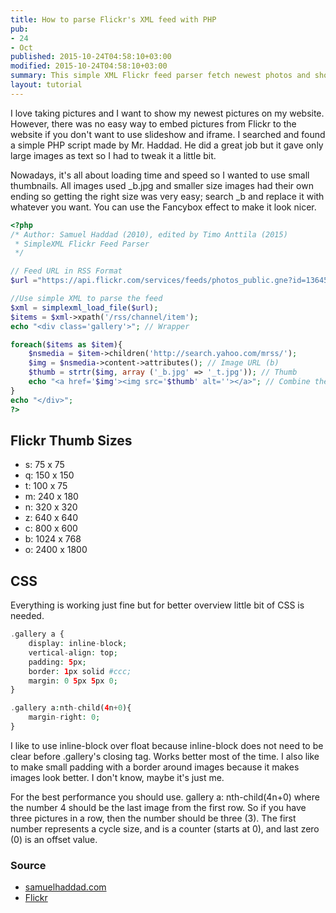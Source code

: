 ```yaml
---
title: How to parse Flickr's XML feed with PHP
pub:
- 24
- Oct
published: 2015-10-24T04:58:10+03:00
modified: 2015-10-24T04:58:10+03:00
summary: This simple XML Flickr feed parser fetch newest photos and show them with links and thumbnails.
layout: tutorial
---
```


I love taking pictures and I want to show my newest pictures on my website. However, there was no easy way to embed pictures from Flickr to the website if you don't want to use slideshow and iframe. I searched and found a simple PHP script made by Mr. Haddad. He did a great job but it gave only large images as text so I had to tweak it a little bit.

Nowadays, it's all about loading time and speed so I wanted to use small thumbnails. All images used _b.jpg and smaller size images had their own ending so getting the right size was very easy; search _b and replace it with whatever you want. You can use the Fancybox effect to make it look nicer.

```PHP
<?php
/* Author: Samuel Haddad (2010), edited by Timo Anttila (2015)
 * SimpleXML Flickr Feed Parser
 */

// Feed URL in RSS Format
$url ="https://api.flickr.com/services/feeds/photos_public.gne?id=136453500@N06&amp;lang=en-us&amp;format=rss_200";

//Use simple XML to parse the feed
$xml = simplexml_load_file($url);
$items = $xml->xpath('/rss/channel/item');
echo "<div class='gallery'>"; // Wrapper

foreach($items as $item){
    $nsmedia = $item->children('http://search.yahoo.com/mrss/');
    $img = $nsmedia->content->attributes(); // Image URL (b)
    $thumb = strtr($img, array ('_b.jpg' => '_t.jpg')); // Thumb
    echo "<a href='$img'><img src='$thumb' alt=''></a>"; // Combine them all
}
echo "</div>";
?>
```

## Flickr Thumb Sizes

- s: 75 x 75
- q: 150 x 150
- t: 100 x 75
- m: 240 x 180
- n: 320 x 320
- z: 640 x 640
- c: 800 x 600
- b: 1024 x 768
- o: 2400 x 1800

## CSS

Everything is working just fine but for better overview little bit of CSS is needed.

```PHP
.gallery a {
    display: inline-block;
    vertical-align: top;
    padding: 5px;
    border: 1px solid #ccc;
    margin: 0 5px 5px 0;
}

.gallery a:nth-child(4n+0){
    margin-right: 0;
}
```

I like to use inline-block over float because inline-block does not need to be clear before .gallery's closing tag. Works better most of the time. I also like to make small padding with a border around images because it makes images look better. I don't know, maybe it's just me.

For the best performance you should use. gallery a: nth-child(4n+0) where the number 4 should be the last image from the first row. So if you have three pictures in a row, then the number should be three (3). The first number represents a cycle size, and is a counter (starts at 0), and last zero (0) is an offset value.

### Source

- <a href="http://samuelhaddad.com/2010/10/21/simple-xml-parse-flickr-feed/" rel="noopener" target="_blank" title="Samuel Haddad: Simple XML Parse Flickr Feed">samuelhaddad.com</a>
- <a href="https://www.flickr.com/services/api/flickr.photos.getSizes.html" rel="noopener" target="_blank">Flickr</a>